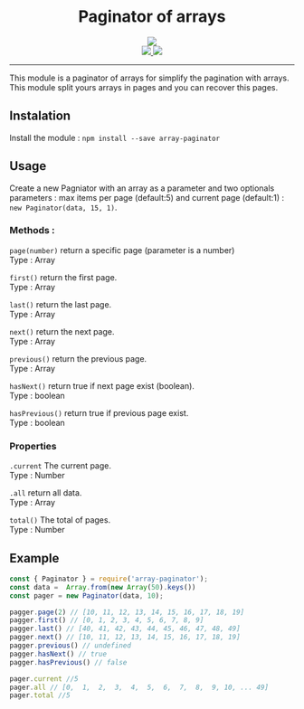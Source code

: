 <div align="center">
  <h1> Paginator of arrays </h1>
<img src="https://nodei.co/npm/array-paginator.png"> <br>
  <a href="https://www.npmjs.com/package/array-paginator"> <img src="https://badge.fury.io/js/array-paginator.svg"> </a> 
  <a href="https://github.com/SmaugDev/array-paginator.js/blob/master/LICENSE"> <img src="https://img.shields.io/github/license/SmaugDev/array-paginator.svg"> </a>
</div>
<hr>
This module is a paginator of arrays for simplify the pagination with arrays. <br>
This module split yours arrays in pages and you can recover this pages. <br> 

## Instalation

Install the module : `npm install --save array-paginator`

## Usage

Create a new Pagniator with an array as a parameter and two optionals parameters : max items per page (default:5) and current page (default:1) :
`new Paginator(data, 15, 1)`.

### Methods : 



`page(number)` return a specific page (parameter is a number) <br>
Type : Array

`first()` return the first page. <br>
Type : Array

`last()` return the last page. <br>
Type : Array

`next()` return the next page. <br>
Type : Array

`previous()` return the previous page. <br>
Type : Array

`hasNext()` return true if next page exist (boolean). <br>
Type : boolean

`hasPrevious()` return true if previous page exist. <br>
Type : boolean

### Properties

`.current` The current page. <br>
Type : Number

`.all` return all data. <br>
Type : Array

`total()` The total of pages. <br>
Type : Number

## Example 
```js
const { Paginator } = require('array-paginator');
const data =  Array.from(new Array(50).keys())
const pager = new Paginator(data, 10);

pagger.page(2) // [10, 11, 12, 13, 14, 15, 16, 17, 18, 19]
pagger.first() // [0, 1, 2, 3, 4, 5, 6, 7, 8, 9]
pagger.last() // [40, 41, 42, 43, 44, 45, 46, 47, 48, 49]
pagger.next() // [10, 11, 12, 13, 14, 15, 16, 17, 18, 19]
pagger.previous() // undefined
pagger.hasNext() // true
pagger.hasPrevious() // false

pager.current //5
pager.all // [0,  1,  2,  3,  4,  5,  6,  7,  8,  9, 10, ... 49]
pager.total //5

```
